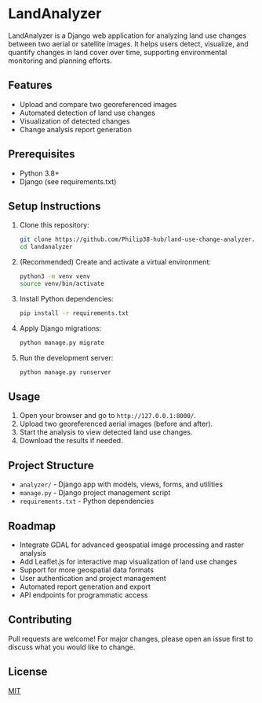 # LandAnalyzer

LandAnalyzer is a Django web application for analyzing land use changes between two aerial or satellite images. It helps users detect, visualize, and quantify changes in land cover over time, supporting environmental monitoring and planning efforts.

## Features
- Upload and compare two georeferenced images
- Automated detection of land use changes
- Visualization of detected changes
- Change analysis report generation

## Prerequisites
- Python 3.8+
- Django (see requirements.txt)

## Setup Instructions
1. Clone this repository:
   ```bash
   git clone https://github.com/Philip38-hub/land-use-change-analyzer.git
   cd landanalyzer
   ```
2. (Recommended) Create and activate a virtual environment:
   ```bash
   python3 -m venv venv
   source venv/bin/activate
   ```
3. Install Python dependencies:
   ```bash
   pip install -r requirements.txt
   ```
4. Apply Django migrations:
   ```bash
   python manage.py migrate
   ```
5. Run the development server:
   ```bash
   python manage.py runserver
   ```

## Usage
1. Open your browser and go to `http://127.0.0.1:8000/`.
2. Upload two georeferenced aerial images (before and after).
3. Start the analysis to view detected land use changes.
4. Download the results if needed.

## Project Structure
- `analyzer/` - Django app with models, views, forms, and utilities
- `manage.py` - Django project management script
- `requirements.txt` - Python dependencies

## Roadmap
- Integrate GDAL for advanced geospatial image processing and raster analysis
- Add Leaflet.js for interactive map visualization of land use changes
- Support for more geospatial data formats
- User authentication and project management
- Automated report generation and export
- API endpoints for programmatic access

## Contributing
Pull requests are welcome! For major changes, please open an issue first to discuss what you would like to change.

## License
[MIT](LICENSE)
